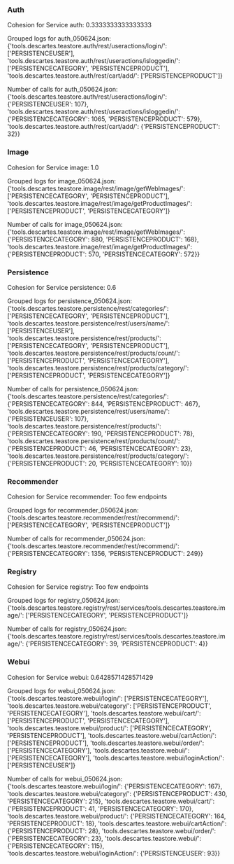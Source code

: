 ### Auth

Cohesion for Service auth: 0.3333333333333333

Grouped logs for auth_050624.json: {'tools.descartes.teastore.auth/rest/useractions/login/': ['PERSISTENCEUSER'], 'tools.descartes.teastore.auth/rest/useractions/isloggedin/': ['PERSISTENCECATEGORY', 'PERSISTENCEPRODUCT'], 'tools.descartes.teastore.auth/rest/cart/add/': ['PERSISTENCEPRODUCT']}

Number of calls for auth_050624.json: {'tools.descartes.teastore.auth/rest/useractions/login/': {'PERSISTENCEUSER': 107}, 'tools.descartes.teastore.auth/rest/useractions/isloggedin/': {'PERSISTENCECATEGORY': 1065, 'PERSISTENCEPRODUCT': 579}, 'tools.descartes.teastore.auth/rest/cart/add/': {'PERSISTENCEPRODUCT': 32}}

### Image

Cohesion for Service image: 1.0

Grouped logs for image_050624.json: {'tools.descartes.teastore.image/rest/image/getWebImages/': ['PERSISTENCECATEGORY', 'PERSISTENCEPRODUCT'], 'tools.descartes.teastore.image/rest/image/getProductImages/': ['PERSISTENCEPRODUCT', 'PERSISTENCECATEGORY']}

Number of calls for image_050624.json: {'tools.descartes.teastore.image/rest/image/getWebImages/': {'PERSISTENCECATEGORY': 880, 'PERSISTENCEPRODUCT': 168}, 'tools.descartes.teastore.image/rest/image/getProductImages/': {'PERSISTENCEPRODUCT': 570, 'PERSISTENCECATEGORY': 572}}

### Persistence

Cohesion for Service persistence: 0.6

Grouped logs for persistence_050624.json: {'tools.descartes.teastore.persistence/rest/categories/': ['PERSISTENCECATEGORY', 'PERSISTENCEPRODUCT'], 'tools.descartes.teastore.persistence/rest/users/name/': ['PERSISTENCEUSER'], 'tools.descartes.teastore.persistence/rest/products/': ['PERSISTENCECATEGORY', 'PERSISTENCEPRODUCT'], 'tools.descartes.teastore.persistence/rest/products/count/': ['PERSISTENCEPRODUCT', 'PERSISTENCECATEGORY'], 'tools.descartes.teastore.persistence/rest/products/category/': ['PERSISTENCEPRODUCT', 'PERSISTENCECATEGORY']}

Number of calls for persistence_050624.json: {'tools.descartes.teastore.persistence/rest/categories/': {'PERSISTENCECATEGORY': 844, 'PERSISTENCEPRODUCT': 467}, 'tools.descartes.teastore.persistence/rest/users/name/': {'PERSISTENCEUSER': 107}, 'tools.descartes.teastore.persistence/rest/products/': {'PERSISTENCECATEGORY': 190, 'PERSISTENCEPRODUCT': 78}, 'tools.descartes.teastore.persistence/rest/products/count/': {'PERSISTENCEPRODUCT': 46, 'PERSISTENCECATEGORY': 23}, 'tools.descartes.teastore.persistence/rest/products/category/': {'PERSISTENCEPRODUCT': 20, 'PERSISTENCECATEGORY': 10}}

### Recommender

Cohesion for Service recommender: Too few endpoints

Grouped logs for recommender_050624.json: {'tools.descartes.teastore.recommender/rest/recommend/': ['PERSISTENCECATEGORY', 'PERSISTENCEPRODUCT']}

Number of calls for recommender_050624.json: {'tools.descartes.teastore.recommender/rest/recommend/': {'PERSISTENCECATEGORY': 1356, 'PERSISTENCEPRODUCT': 249}}

### Registry

Cohesion for Service registry: Too few endpoints

Grouped logs for registry_050624.json: {'tools.descartes.teastore.registry/rest/services/tools.descartes.teastore.image/': ['PERSISTENCECATEGORY', 'PERSISTENCEPRODUCT']}

Number of calls for registry_050624.json: {'tools.descartes.teastore.registry/rest/services/tools.descartes.teastore.image/': {'PERSISTENCECATEGORY': 39, 'PERSISTENCEPRODUCT': 4}}

### Webui

Cohesion for Service webui: 0.6428571428571429

Grouped logs for webui_050624.json: {'tools.descartes.teastore.webui/login/': ['PERSISTENCECATEGORY'], 'tools.descartes.teastore.webui/category/': ['PERSISTENCEPRODUCT', 'PERSISTENCECATEGORY'], 'tools.descartes.teastore.webui/cart/': ['PERSISTENCEPRODUCT', 'PERSISTENCECATEGORY'], 'tools.descartes.teastore.webui/product/': ['PERSISTENCECATEGORY', 'PERSISTENCEPRODUCT'], 'tools.descartes.teastore.webui/cartAction/': ['PERSISTENCEPRODUCT'], 'tools.descartes.teastore.webui/order/': ['PERSISTENCECATEGORY'], 'tools.descartes.teastore.webui/': ['PERSISTENCECATEGORY'], 'tools.descartes.teastore.webui/loginAction/': ['PERSISTENCEUSER']}

Number of calls for webui_050624.json: {'tools.descartes.teastore.webui/login/': {'PERSISTENCECATEGORY': 167}, 'tools.descartes.teastore.webui/category/': {'PERSISTENCEPRODUCT': 430, 'PERSISTENCECATEGORY': 215}, 'tools.descartes.teastore.webui/cart/': {'PERSISTENCEPRODUCT': 41, 'PERSISTENCECATEGORY': 170}, 'tools.descartes.teastore.webui/product/': {'PERSISTENCECATEGORY': 164, 'PERSISTENCEPRODUCT': 18}, 'tools.descartes.teastore.webui/cartAction/': {'PERSISTENCEPRODUCT': 28}, 'tools.descartes.teastore.webui/order/': {'PERSISTENCECATEGORY': 23}, 'tools.descartes.teastore.webui/': {'PERSISTENCECATEGORY': 115}, 'tools.descartes.teastore.webui/loginAction/': {'PERSISTENCEUSER': 93}}
